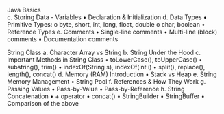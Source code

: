 Java Basics  
    c. Storing Data - Variables
        •	Declaration & Initialization
    d. Data Types
        •	Primitive Types:
            o	byte, short, int, long, float, double
            o	char, boolean
        •	Reference Types
    e. Comments
        •	Single-line comments
        •	Multi-line (block) comments
        •	Documentation comments

String Class
    a. Character Array vs String
    b. String Under the Hood
    c. Important Methods in String Class
        •	toLowerCase(), toUpperCase()
        •	substring(), trim()
        •	indexOf(String s), indexOf(int i)
        •	split(), replace(), length(), concat()
    d. Memory (RAM) Introduction
        •	Stack vs Heap
    e. String Memory Management
        •	String Pool
    f. References & How They Work
    g. Passing Values
        •	Pass-by-Value
        •	Pass-by-Reference
    h. String Concatenation
        •	+ operator
        •	concat()
        •	StringBuilder
        •	StringBuffer
        •	Comparison of the above

